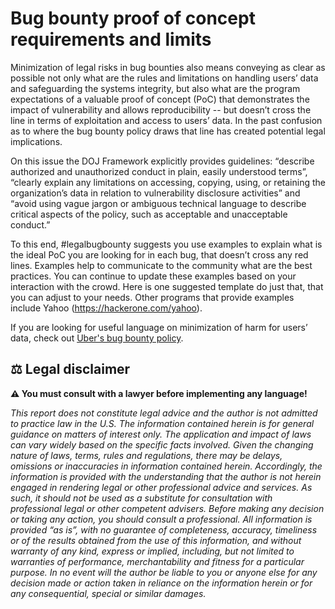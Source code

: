 # Bug bounty proof of concept requirements and limits

Minimization of legal risks in bug bounties also means conveying as clear as possible not only what are the rules and limitations on handling users’ data and safeguarding the systems integrity, but also what are the program expectations of a valuable proof of concept (PoC) that demonstrates the impact of vulnerability and allows reproducibility -- but doesn’t cross the line in terms of exploitation and access to users’ data. In the past confusion as to where the bug bounty policy draws that line has created potential legal implications. 

On this issue the DOJ Framework explicitly provides guidelines: “describe authorized and unauthorized conduct in plain, easily understood terms”, “clearly explain any limitations on accessing, copying, using, or retaining the organization’s data in relation to vulnerability disclosure activities” and “avoid using vague jargon or ambiguous technical language to describe critical aspects of the policy, such as acceptable and unacceptable conduct.” 

To this end, #legalbugbounty suggests you use examples to explain what is the ideal PoC you are looking for in each bug, that doesn’t cross any red lines. Examples help to communicate to the community what are the best practices. You can continue to update these examples based on your interaction with the crowd. Here is one suggested template do just that, that you can adjust to your needs. Other programs that provide examples include Yahoo (https://hackerone.com/yahoo). 

If you are looking for useful language on minimization of harm for users’ data, check out [Uber's bug bounty policy](https://hackerone.com/uber).

## ⚖ Legal disclaimer

**⚠ You must consult with a lawyer before implementing any language!**

_This report does not constitute legal advice and the author is not admitted to practice law in the U.S. The information contained herein is for general guidance on matters of interest only. The application and impact of laws can vary widely based on the specific facts involved. Given the changing nature of laws, terms, rules and regulations, there may be delays, omissions or inaccuracies in information contained herein. Accordingly, the information is provided with the understanding that the author is not herein engaged in rendering legal or other professional advice and services. As such, it should not be used as a substitute for consultation with professional legal or other competent advisers. Before making any decision or taking any action, you should consult a professional. All information is provided “as is”, with no guarantee of completeness, accuracy, timeliness or of the results obtained from the use of this information, and without warranty of any kind, express or implied, including, but not limited to warranties of performance, merchantability and fitness for a particular purpose. In no event will the author be liable to you or anyone else for any decision made or action taken in reliance on the information herein or for any consequential, special or similar damages._
